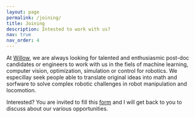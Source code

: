 ```yaml
---
layout: page
permalink: /joining/
title: Joining
description: Intested to work with us?
nav: true
nav_order: 4
---
```



At [Willow](https://www.di.ens.fr/willow/), we are always looking for talented and enthusiasmic post-doc candidates or engineers to work with us in the fiels of machine learning, computer vision, optimization, simulation or control for robotics.
We especillay seek people able to translate original ideas into math and sorfware to solve complex robotic challenges in robot manipulation and locomotion.

Interested? You are invited to fill this [form](https://forms.gle/psFnCibYby3kw6nA8) and I will get back to you to discuss about our various opportunities.
